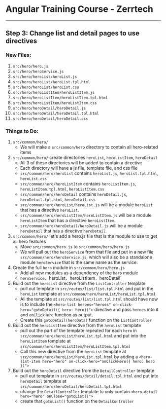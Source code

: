 # Angular Training Course - Zerrtech
-----

## Step 3: Change list and detail pages to use directives

### New Files:
1. `src/hero/hero.js`
2. `src/hero/heroService.js`
3. `src/hero/heroList/heroList.js`
4. `src/hero/heroList/heroList.tpl.html`
5. `src/hero/heroList/heroList.css`
6. `src/hero/heroListItem/heroListItem.js`
7. `src/hero/heroListItem/heroListItem.tpl.html`
8. `src/hero/heroListItem/heroListItem.css`
9. `src/hero/heroDetail/heroDetail.js`
10. `src/hero/heroDetail/heroDetail.tpl.html`
11. `src/hero/heroDetail/heroDetail.css`


### Things to Do:
1. `src/common/hero/`
   * We will make a `src/common/hero` directory to contain all hero-related items
2. `src/common/hero/` create directories `heroList`, `heroListItem`, `heroDetail`
   * All 3 of these directories will be added to contain a directive
   * Each directory will have a js file, template file, and css file
   * `src/common/hero/heroList` contains `heroList.js`, `heroList.tpl.html`, `heroList.css`
   * `src/common/hero/heroListItem` contains `heroListItem.js`, `heroListItem.tpl.html`, `heroListItem.css`
   * `src/common/hero/heroDetail` contains `heroDetail.js`, `heroDetail.tpl.html`, `heroDetail.css`      
   * `src/common/hero/heroList/heroList.js` will be a module `heroList` that
     has a directive `heroList`.
   * `src/common/hero/heroListItem/heroListItem.js` will be a module `heroListItem` that
     has a directive `heroListItem`.
   * `src/common/hero/heroDetail/heroDetail.js` will be a module `heroDetail` that
     has a directive `heroDetail`.     
3. `src/common/hero/` let's add a hero.js file that is the module to use to get all hero features
   * Move `src/common/hero.js` to `src/common/hero/hero.js`
   * We will pull out the `heroService` from that file and put in a new file
     `src/common/hero/heroService.js`, which will also be a standalone module `heroService`
     that is the same name as the service.
4. Create the full `hero` module in `src/common/hero/hero.js`
   * Add all new modules as a dependency of the `hero` module
   * `heroService, `heroList`, `heroListItem`, `heroDetail` 
5. Build out the `heroList` directive from the `ListController` template
   * pull out template in `src/routes/list/list.tpl.html` and put in the `heroList` template
     at `src/common/hero/heroList/heroList.tpl.html`
   * All the template at `src/routes/list/list.tpl.html` should have now is to include
     the `<hero-list heroes="heroes" on-click-hero="gotoDetail({ hero: hero})">` directive and pass `heroes` into it and `onClickHero` function as output.
   * Create this `gotoDetail(heroData)` function on the `ListController`
6. Build out the `heroListItem` directive from the `heroList` template
   * pull out the part of the template repeated for each `hero` in `src/common/hero/heroList/heroList.tpl.html`
     and put into the `heroListItem` template at `src/common/hero/heroListItem/heroListItem.tpl.html`
   * Call this new directive from the `heroList` template at `src/common/hero/heroList/heroList.tpl.html`
     by adding a `<hero-list-item hero="hero" on-click-hero="onClickHero({ hero: hero })">`
7. Build out the `heroDetail` directive from the `DetailController` template
   * pull out template in `src/routes/detail/detail.tpl.html` and put into `heroDetail` template
     at `src/common/hero/heroDetail/heroDetail.tpl.html`
   * change the `DetailController` template to only contain `<hero-detail hero="hero" onClose="gotoList()">`
   * create that `gotoList()` function on the `DetailController`